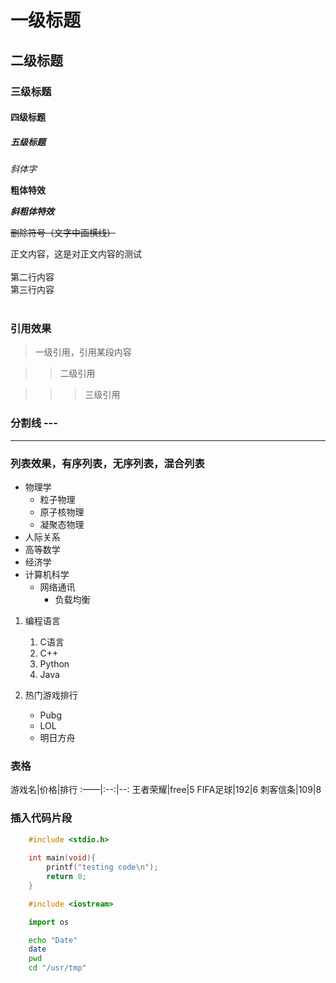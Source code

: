 # 一级标题

## 二级标题

### 三级标题

#### 四级标题

##### 五级标题

*斜体字*

**粗体特效**

***斜粗体特效***

~~删除符号（文字中画横线）~~

正文内容，这是对正文内容的测试<br><br>
第二行内容<br>
第三行内容<br><br>
### 引用效果

> 一级引用，引用某段内容

>> 二级引用

>>> 三级引用

### 分割线 \-\-\-

---

### 列表效果，有序列表，无序列表，混合列表

* 物理学
  * 粒子物理
  * 原子核物理
  * 凝聚态物理
* 人际关系
* 高等数学
* 经济学
* 计算机科学
  * 网络通讯
    * 负载均衡


1. 编程语言
   1. C语言
   2. C++
   3. Python
   4. Java


1. 热门游戏排行
   * Pubg
   * LOL
   * 明日方舟

### 表格

游戏名|价格|排行
:——|:--:|--:
王者荣耀|free|5
FIFA足球|192|6
刺客信条|109|8

### 插入代码片段

```c
	#include <stdio.h>
	
	int main(void){
		printf("testing code\n");
		return 0;
	}
```

```cpp
	#include <iostream>
```

```python
	import os
```

```bash
	echo "Date"
	date
	pwd
	cd "/usr/tmp"
```








